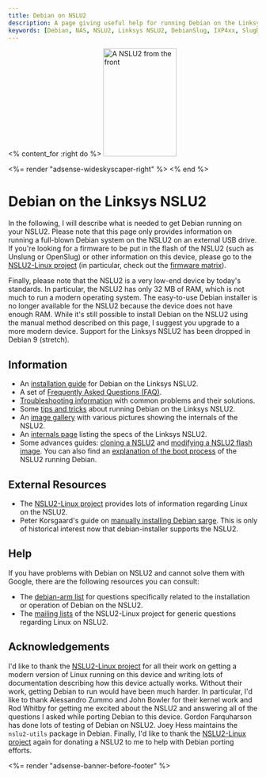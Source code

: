 ```yaml
---
title: Debian on NSLU2
description: A page giving useful help for running Debian on the Linksys NSLU2
keywords: [Debian, NAS, NSLU2, Linksys NSLU2, DebianSlug, IXP4xx, SlugDebian]
---
```


<% content_for :right do %>
<img src = "images/r_nslu2_front.jpg" class="border" alt="A NSLU2 from the front" width="148" height="218" />

<%= render "adsense-wideskyscaper-right" %>
<% end %>

<h1>Debian on the Linksys NSLU2</h1>

In the following, I will describe what is needed to get Debian running on
your NSLU2.  Please note that this page only provides information on
running a full-blown Debian system on the NSLU2 on an external USB drive.
If you're looking for a firmware to be put in the flash of the NSLU2 (such
as Unslung or OpenSlug) or other information on this device, please go to
the <a href = "http://www.nslu2-linux.org/">NSLU2-Linux project</a> (in
particular, check out the <a href =
"http://www.nslu2-linux.org/wiki/FAQ/FirmwareMatrix">firmware matrix</a>).

Finally, please note that the NSLU2 is a very low-end device by today's
standards.  In particular, the NSLU2 has only 32 MB of RAM, which is not
much to run a modern operating system.  The
easy-to-use Debian installer is no longer available for the NSLU2 because
the device does not have enough RAM.  While it's still possible to install
Debian on the NSLU2 using the manual method described on this page, I
suggest you upgrade to a more modern device.  Support for the Linksys NSLU2
has been dropped in Debian 9 (stretch).

<h2>Information</h2>

<ul>

<li>An <a href = "unpack/">installation guide</a> for Debian on the Linksys
NSLU2.</li>

<li>A set of <a href = "faq/">Frequently Asked Questions (FAQ)</a>.</li>

<li><a href = "troubleshooting/">Troubleshooting information</a> with common
problems and their solutions.</li>

<li>Some <a href = "tips/">tips and tricks</a> about running Debian on the
Linksys NSLU2.</li>

<li>An <a href = "gallery/">image gallery</a> with various pictures showing
the internals of the NSLU2.</li>

<li>An <a href = "specs/">internals page</a> listing the specs of the
Linksys NSLU2.</li>

<li>Some advances guides: <a href = "clone/">cloning a NSLU2</a> and <a href
= "repack/">modifying a NSLU2 flash image</a>.  You can also find an <a href
= "boot/">explanation of the boot process</a> of the NSLU2 running
Debian.</li>

</ul>

<h2>External Resources</h2>

<ul>

<li>The <a href = "http://www.nslu2-linux.org/">NSLU2-Linux project</a>
provides lots of information regarding Linux on the NSLU2.</li>

<li>Peter Korsgaard's guide on <a href =
"http://peter.korsgaard.com/articles/debian-nslu2.php">manually installing
Debian sarge</a>.  This is only of historical interest now that
debian-installer supports the NSLU2.</li>

</ul>

<h2>Help</h2>

If you have problems with Debian on NSLU2 and cannot solve them with
Google, there are the following resources you can consult:

<ul>

<li>The <a href = "http://lists.debian.org/debian-arm/">debian-arm list</a>
for questions specifically related to the installation or operation of
Debian on the NSLU2.</li>

<li>The <a href =
"http://www.nslu2-linux.org/wiki/Main/MailingLists">mailing lists</a> of
the NSLU2-Linux project for generic questions regarding Linux on
NSLU2.</li>

</ul>

<h2>Acknowledgements</h2>

I'd like to thank the <a href = "http://www.nslu2-linux.org/">NSLU2-Linux
project</a> for all their work on getting a modern version of Linux running
on this device and writing lots of documentation describing how this device
actually works.  Without their work, getting Debian to run would have been
much harder.  In particular, I'd like to thank Alessandro Zummo and John
Bowler for their kernel work and Rod Whitby for getting me excited about
the NSLU2 and answering all of the questions I asked while porting Debian
to this device.  Gordon Farquharson has done lots of testing of Debian on
NSLU2.  Joey Hess maintains the `nslu2-utils` package in Debian.  Finally,
I'd like to thank the <a href = "http://www.nslu2-linux.org/">NSLU2-Linux
project</a> again for donating a NSLU2 to me to help with Debian porting
efforts.

<div class="bbf">
<%= render "adsense-banner-before-footer" %>
</div>

